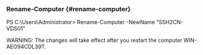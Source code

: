 ### Rename-Computer {#rename-computer}

PS C:\Users\Administrator&gt;  Rename-Computer -NewName &quot;SSH2CN-VDS01&quot;

WARNING: The changes will take effect after you restart the computer WIN-AEO94CDL39T.